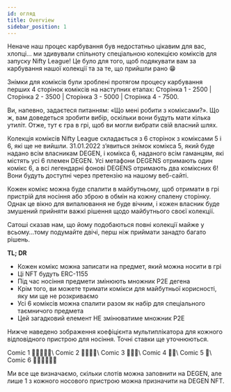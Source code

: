 ```yaml
---
id: огляд
title: Overview
sidebar_position: 1
---
```


Неначе наш процес карбування був недостатньо цікавим для вас, хлопці... ми здивували спільноту спеціальною колекцією коміксів для запуску Nifty League! Це було для того, щоб подякувати вам за карбування нашої колекції та за те, що прийшли рано 😁

Знімки для коміксів були зроблені протягом процесу карбування перших 4 сторінок коміксів на наступних етапах: Сторінка 1 - 2500 | Сторінка 2 - 3500 | Сторінка 3 - 5000 | Сторінка 4 - 7500.

Ви, напевно, задаєтеся питанням: «Що мені робити з коміксами?». Що ж, вам доведеться зробити вибір, оскільки вони будуть мати кілька утиліт. Отже, тут є гра в грі, щоб ви могли вибрати свій власний шлях.

Колекція коміксів Nifty League складається з 6 сторінок з коміксами 5 і 6, які ще не вийшли. 31.01.2022 з’явиться знімок комікса 5, який буде надано всім власникам DEGEN, і комікса 6, наданого всім гаманцям, які містять усі 6 племен DEGEN. Усі метафони DEGENS отримають один комікс 6, а всі легендарні фонові DEGENS отримають два коміксних 6! Вони будуть доступні через претензію на нашому веб-сайті.

Кожен комікс можна буде спалити в майбутньому, щоб отримати в грі пристрій для носіння або зброю в обмін на кожну спалену сторінку. Однак це вікно для випалювання не буде вічним, і кожен власник буде змушений прийняти важкі рішення щодо майбутнього своєї колекції.

Сатоші сказав нам, що йому подобаються повні колекції майже у всьому…тому подумайте двічі, перш ніж приймати занадто багато рішень.

**TL; DR**

- Кожен комікс можна записати на предмет, який можна носити в грі
- Ці NFT будуть ERC-1155
- Під час носіння предмети змінюють множник P2E дегена
- Крім того, ви можете тримати комікси для майбутньої корисності, яку ми ще не розкриваємо
- Усі 6 коміксів можна спалити разом як набір для спеціального таємничого предмета
- Цей загадковий елемент НЕ змінюватиме множник P2E

Нижче наведено зображення коефіцієнта мультиплікатора для кожного відповідного пристрою для носіння. Точні ставки ще уточнюються.

Comic 1 💪💪💪💪💪\ Comic 2 💪💪💪💪\ Comic 3 💪💪💪\ Comic 4 💪💪\ Comic 5 💪\ Comic 6 💪💪💪💪💪💪


Ми все ще визначаємо, скільки слотів можна заповнити на DEGEN, але лише 1 з кожного носового пристрою можна призначити на DEGEN NFT. 

